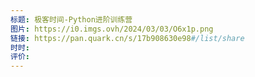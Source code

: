 ```yaml
---
标题: 极客时间-Python进阶训练营
图片: https://i0.imgs.ovh/2024/03/03/O6x1p.png
链接: https://pan.quark.cn/s/17b908630e98#/list/share
时时: 
评价:
---
```


